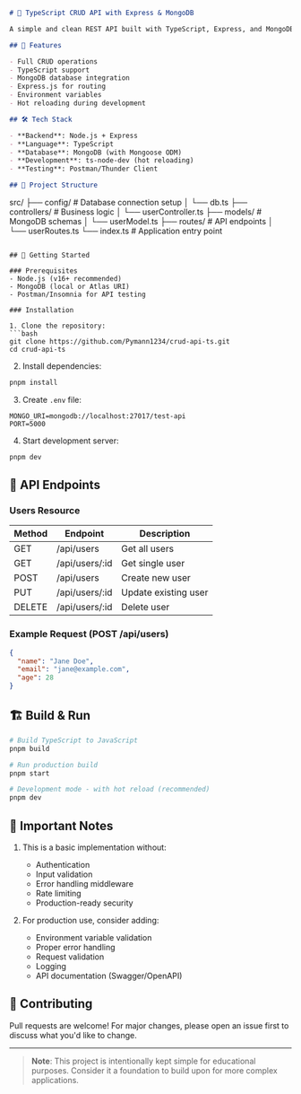 ```markdown
# 🚀 TypeScript CRUD API with Express & MongoDB

A simple and clean REST API built with TypeScript, Express, and MongoDB (using Mongoose). Perfect for beginners learning backend development with TypeScript.

## 📌 Features

- Full CRUD operations
- TypeScript support
- MongoDB database integration
- Express.js for routing
- Environment variables
- Hot reloading during development

## 🛠️ Tech Stack

- **Backend**: Node.js + Express
- **Language**: TypeScript
- **Database**: MongoDB (with Mongoose ODM)
- **Development**: ts-node-dev (hot reloading)
- **Testing**: Postman/Thunder Client

## 📂 Project Structure

```
src/
├── config/         # Database connection setup
│   └── db.ts
├── controllers/    # Business logic
│   └── userController.ts
├── models/         # MongoDB schemas
│   └── userModel.ts
├── routes/         # API endpoints
│   └── userRoutes.ts
└── index.ts        # Application entry point
```

## 🚀 Getting Started

### Prerequisites
- Node.js (v16+ recommended)
- MongoDB (local or Atlas URI)
- Postman/Insomnia for API testing

### Installation

1. Clone the repository:
```bash
git clone https://github.com/Pymann1234/crud-api-ts.git
cd crud-api-ts
```

2. Install dependencies:
```bash
pnpm install
```

3. Create `.env` file:
```env
MONGO_URI=mongodb://localhost:27017/test-api
PORT=5000
```

4. Start development server:
```bash
pnpm dev
```

## 📝 API Endpoints

### Users Resource

| Method | Endpoint         | Description            |
|--------|------------------|------------------------|
| GET    | /api/users       | Get all users          |
| GET    | /api/users/:id   | Get single user        |
| POST   | /api/users       | Create new user        |
| PUT    | /api/users/:id   | Update existing user   |
| DELETE | /api/users/:id   | Delete user            |

### Example Request (POST /api/users)
```json
{
  "name": "Jane Doe",
  "email": "jane@example.com",
  "age": 28
}
```

## 🏗️ Build & Run

```bash
# Build TypeScript to JavaScript
pnpm build

# Run production build
pnpm start

# Development mode - with hot reload (recommended)
pnpm dev
```

## 📌 Important Notes

1. This is a basic implementation without:
   - Authentication
   - Input validation
   - Error handling middleware
   - Rate limiting
   - Production-ready security

2. For production use, consider adding:
   - Environment variable validation
   - Proper error handling
   - Request validation
   - Logging
   - API documentation (Swagger/OpenAPI)

## 🤝 Contributing

Pull requests are welcome! For major changes, please open an issue first to discuss what you'd like to change.


---

> **Note**: This project is intentionally kept simple for educational purposes. Consider it a foundation to build upon for more complex applications.
